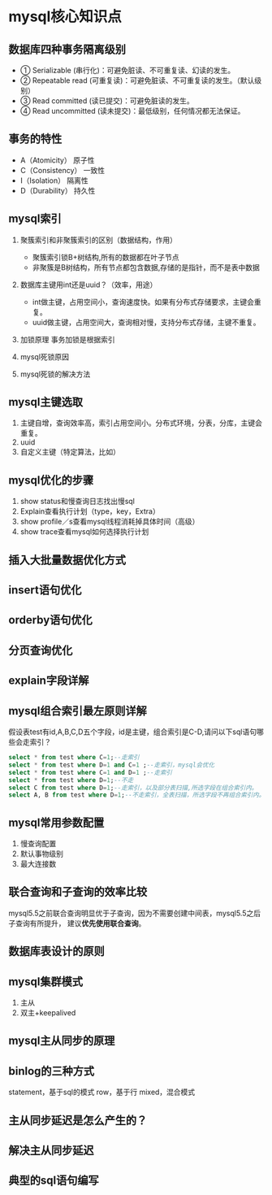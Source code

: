 # mysql核心知识点

## 数据库四种事务隔离级别
* ① Serializable (串行化)：可避免脏读、不可重复读、幻读的发生。
* ② Repeatable read (可重复读)：可避免脏读、不可重复读的发生。（默认级别）
* ③ Read committed (读已提交)：可避免脏读的发生。
* ④ Read uncommitted (读未提交)：最低级别，任何情况都无法保证。

## 事务的特性
* A（Atomicity） 原子性
* C（Consistency） 一致性
* I（Isolation） 隔离性
* D（Durability） 持久性


## mysql索引
1. 聚簇索引和非聚簇索引的区别（数据结构，作用）
    * 聚簇索引锁B+树结构,所有的数据都在叶子节点
    * 非聚簇是B树结构，所有节点都包含数据,存储的是指针，而不是表中数据
2. 数据库主键用int还是uuid？（效率，用途）
    - int做主键，占用空间小，查询速度快。如果有分布式存储要求，主键会重复。
    - uuid做主键，占用空间大，查询相对慢，支持分布式存储，主键不重复。
3. 加锁原理
    事务加锁是根据索引

4. mysql死锁原因

5. mysql死锁的解决方法

## mysql主键选取
1. 主键自增，查询效率高，索引占用空间小。分布式环境，分表，分库，主键会重复。
2. uuid
3. 自定义主键（特定算法，比如）

## mysql优化的步骤
1. show status和慢查询日志找出慢sql
2. Explain查看执行计划（type，key，Extra）
3. show profile／s查看mysql线程消耗掉具体时间（高级）
4. show trace查看mysql如何选择执行计划

## 插入大批量数据优化方式

## insert语句优化

## orderby语句优化

## 分页查询优化

## explain字段详解


## mysql组合索引最左原则详解
假设表test有id,A,B,C,D五个字段，id是主键，组合索引是C-D,请问以下sql语句哪些会走索引？
```sql
select * from test where C=1;--走索引
select * from test where D=1 and C=1 ;--走索引，mysql会优化
select * from test where C=1 and D=1 ;--走索引
select * from test where D=1;--不走
select C from test where D=1;--走索引，以及部分表扫描,所选字段在组合索引内。
select A, B from test where D=1;--不走索引，全表扫描，所选字段不再组合索引内。
```

## mysql常用参数配置
1. 慢查询配置
2. 默认事物级别
3. 最大连接数


## 联合查询和子查询的效率比较
mysql5.5之前联合查询明显优于子查询，因为不需要创建中间表，mysql5.5之后子查询有所提升，
建议**优先使用联合查询**。

## 数据库表设计的原则

## mysql集群模式
1. 主从
2. 双主+keepalived

## mysql主从同步的原理

## binlog的三种方式
statement，基于sql的模式
row，基于行
mixed，混合模式

## 主从同步延迟是怎么产生的？

## 解决主从同步延迟

## 典型的sql语句编写